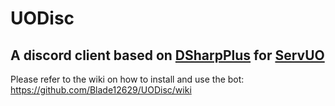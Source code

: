 # UODisc
A discord client based on [DSharpPlus](https://github.com/DSharpPlus/DSharpPlus) for [ServUO](https://github.com/ServUO/ServUO)
---
Please refer to the wiki on how to install and use the bot: https://github.com/Blade12629/UODisc/wiki
